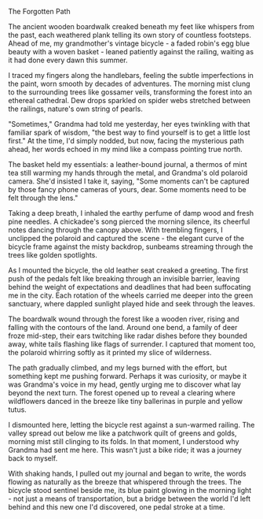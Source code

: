 The Forgotten Path

The ancient wooden boardwalk creaked beneath my feet like whispers from the past, each weathered plank telling its own story of countless footsteps. Ahead of me, my grandmother's vintage bicycle - a faded robin's egg blue beauty with a woven basket - leaned patiently against the railing, waiting as it had done every dawn this summer.

I traced my fingers along the handlebars, feeling the subtle imperfections in the paint, worn smooth by decades of adventures. The morning mist clung to the surrounding trees like gossamer veils, transforming the forest into an ethereal cathedral. Dew drops sparkled on spider webs stretched between the railings, nature's own string of pearls.

"Sometimes," Grandma had told me yesterday, her eyes twinkling with that familiar spark of wisdom, "the best way to find yourself is to get a little lost first." At the time, I'd simply nodded, but now, facing the mysterious path ahead, her words echoed in my mind like a compass pointing true north.

The basket held my essentials: a leather-bound journal, a thermos of mint tea still warming my hands through the metal, and Grandma's old polaroid camera. She'd insisted I take it, saying, "Some moments can't be captured by those fancy phone cameras of yours, dear. Some moments need to be felt through the lens."

Taking a deep breath, I inhaled the earthy perfume of damp wood and fresh pine needles. A chickadee's song pierced the morning silence, its cheerful notes dancing through the canopy above. With trembling fingers, I unclipped the polaroid and captured the scene - the elegant curve of the bicycle frame against the misty backdrop, sunbeams streaming through the trees like golden spotlights.

As I mounted the bicycle, the old leather seat creaked a greeting. The first push of the pedals felt like breaking through an invisible barrier, leaving behind the weight of expectations and deadlines that had been suffocating me in the city. Each rotation of the wheels carried me deeper into the green sanctuary, where dappled sunlight played hide and seek through the leaves.

The boardwalk wound through the forest like a wooden river, rising and falling with the contours of the land. Around one bend, a family of deer froze mid-step, their ears twitching like radar dishes before they bounded away, white tails flashing like flags of surrender. I captured that moment too, the polaroid whirring softly as it printed my slice of wilderness.

The path gradually climbed, and my legs burned with the effort, but something kept me pushing forward. Perhaps it was curiosity, or maybe it was Grandma's voice in my head, gently urging me to discover what lay beyond the next turn. The forest opened up to reveal a clearing where wildflowers danced in the breeze like tiny ballerinas in purple and yellow tutus.

I dismounted here, letting the bicycle rest against a sun-warmed railing. The valley spread out below me like a patchwork quilt of greens and golds, morning mist still clinging to its folds. In that moment, I understood why Grandma had sent me here. This wasn't just a bike ride; it was a journey back to myself.

With shaking hands, I pulled out my journal and began to write, the words flowing as naturally as the breeze that whispered through the trees. The bicycle stood sentinel beside me, its blue paint glowing in the morning light - not just a means of transportation, but a bridge between the world I'd left behind and this new one I'd discovered, one pedal stroke at a time.
